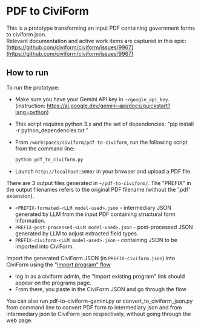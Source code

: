 # PDF to CiviForm

This is a prototype transforming an input PDF containing government forms to civiform json.  
Relevant documentation and active work items are captured in this epic: [https://github.com/civiform/civiform/issues/9967](https://github.com/civiform/civiform/issues/9967)

## How to run

To run the prototype:

- Make sure you have your Gemini API key in `~/google_api_key`. (instruction: https://ai.google.dev/gemini-api/docs/quickstart?lang=python)
- This script requires python 3.x and the set of dependencies:  "pip install -r python_dependencies.txt " 
- From `/workspaces/civiform/pdf-to-civiform`, run the following script from the command line:

  ```bash
  python pdf_to_civiform.py
  ```

- Launch `http://localhost:5000/` in your browser and upload a PDF file.

There are 3 output files generated in `~/pdf-to-civiform/`. The "PREFIX" in the output filenames refers to the original PDF filename (without the '.pdf' extension).

- `<PREFIX-formated-<LLM model-used>.json` - intermediary JSON generated by LLM from the input PDF containing structural form information.
- `PREFIX-post-processed-<LLM model-used>.json` - post-processed JSON generated by LLM to adjust extracted field types.
- `PREFIX-civiform-<LLM model-used>.json` - containing JSON to be imported into CiviForm.

Import the generated CiviForm JSON (in `PREFIX-civiform.json`) into CiviForm using the "[Import program" flow](https://docs.civiform.us/user-manual/civiform-admin-guide/program-migration#importing-a-program)

- log in as a civiform admin, the "Import existing program" link should appear on the programs page.
- From there, you paste in the CiviForm JSON and go through the flow

You can also run pdf-to-civiform-gemini.py or convert_to_civiform_json.py from command line to convert PDF form to intermediary json and from intermediary json to CiviForm json respectively, without going through the web page.